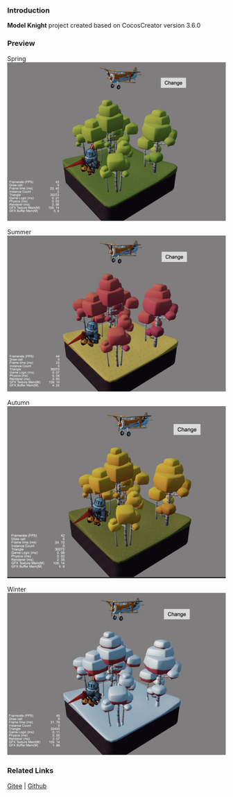 ### Introduction
**Model Knight** project created based on CocosCreator version 3.6.0 

### Preview

Spring
![image](../../../image/202203/2022030511.png)

Summer
![image](../../../image/202203/2022030512.png)

Autumn
![image](../../../image/202203/2022030513.png)

Winter
![image](../../../image/202203/2022030514.png)

### Related Links
[Gitee](https://gitee.com/mirrors_cocos-creator/example-3d/tree/v3.0/show-cases/assets/scenes) | [Github](https://github.com/cocos-creator/example-3d/tree/v3.0/show-cases/assets/scenes)